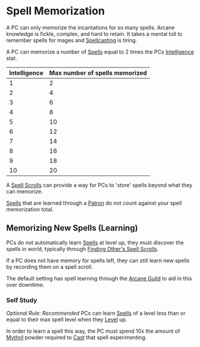 # Spell Memorization

A PC can only memorize the incantations for so many spells. Arcane knowledge is fickle, complex, and hard to retain. It takes a mental toll to remember spells for mages and [Spellcasting](Spellcasting.md) is tiring.

A PC can memorize a number of [Spells](Spells.md) equal to 2 times the PCs [Intelligence](../Player%20Characters/Chosen%20Statistics/Intelligence.md) stat.

| Intelligence | Max number of spells memorized |
| ------------ | ------------------------------ |
| 1            | 2                              |
| 2            | 4                              |
| 3            | 6                              |
| 4            | 8                              |
| 5            | 10                             |
| 6            | 12                             |
| 7            | 14                             |
| 8            | 16                             |
| 9            | 18                             |
| 10           | 20                             |
A [Spell Scrolls](Spell%20Scrolls.md) can provide a way for PCs to 'store' spells beyond what they can memorize.

[Spells](Spells.md) that are learned through a [Patron](Spells/Patrons/Patron.md) do not count against your spell memorization total. 
## Memorizing New Spells (Learning)
PCs do not automatically learn [Spells](Spells.md) at level up, they must discover the spells in world, typically through [Finding Other's Spell Scrolls](Spell%20Scrolls.md#Using%20Other's%20Spell%20Scrolls).

If a PC does not have memory for spells left, they can still learn new spells by recording them on a spell scroll.

The default setting has spell learning through the [Arcane Guild](../Economy/Detailed%20Prices/Relevant%20Prices/Arcane%20Guild.md) to aid in this over downtime.
### Self Study
*Optional Rule: Recommended*
PCs can learn [Spells](Spells.md) of a level less than or equal to their max spell level when they [Level](../Player%20Characters/Derived%20Statistics/Level.md) up.

In order to learn a spell this way, the PC must spend 10x the amount of [Mythril](Mythril.md) powder required to [Cast](Spellcasting.md) that spell experimenting.